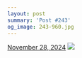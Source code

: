 ```yaml
---
layout: post
summary: 'Post #243'
og_image: 243-960.jpg
---
```


<p>
  <time>
    <a href="/243">November 28, 2024</a>
  </time>
  <a href="/243">
    <img src="{{ site.assets_url }}/243-480.jpg" srcset="{{ site.assets_url }}/243-240.jpg 240w, {{ site.assets_url }}/243-480.jpg 480w, {{ site.assets_url }}/243-720.jpg 720w, {{ site.assets_url }}/243-960.jpg 960w" sizes="(min-width: 700px) 50vw, calc(100vw - 2rem)" />
  </a>
</p>
